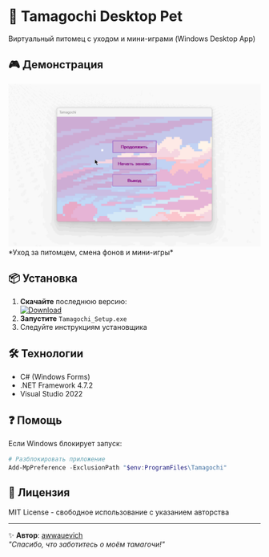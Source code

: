 ﻿# 🐣 Tamagochi Desktop Pet

Виртуальный питомец с уходом и мини-играми (Windows Desktop App)  

## 🎮 Демонстрация
<img src='https://github.com/AnastasiaBaskaeva/TamagochiWinForms/blob/main/assets/tamagochi_preview.gif'>  
*Уход за питомцем, смена фонов и мини-игры*

## 📦 Установка
1. **Скачайте** последнюю версию:  
   [![Download](https://img.shields.io/badge/Download-Tamagochi_Setup-blue)](https://github.com/AnastasiaBaskaeva/TamagochiWinForms/tree/main/Output)
2. **Запустите** `Tamagochi_Setup.exe`
3. Следуйте инструкциям установщика

## 🛠 Технологии
- C# (Windows Forms)
- .NET Framework 4.7.2
- Visual Studio 2022

## ❓ Помощь
Если Windows блокирует запуск:
```powershell
# Разблокировать приложение
Add-MpPreference -ExclusionPath "$env:ProgramFiles\Tamagochi"
```

## 📜 Лицензия
MIT License - свободное использование с указанием авторства

---
✨ **Автор**: [awwauevich](https://github.com/AnastasiaBaskaeva)  
*"Спасибо, что заботитесь о моём тамагочи!"*